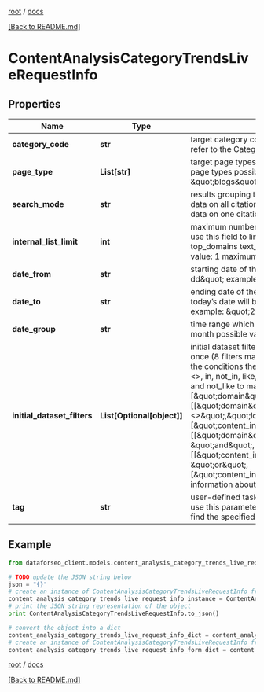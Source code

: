 [root](./../ "root") / [docs](./ "docs")

[[Back to README.md]](./../README.md "[Back to README.md]")

# ContentAnalysisCategoryTrendsLiveRequestInfo

## Properties

Name | Type | Description | Notes
------------ | ------------- | ------------- | -------------
**category_code** | **str** | target category code required field to obtain a full list of available categories, refer to the Categories endpoint | [optional]
**page_type** | **List[str]** | target page types optional field use this parameter to filter the dataset by page types possible values: \&quot;ecommerce\&quot;, \&quot;news\&quot;, \&quot;blogs\&quot;, \&quot;message-boards\&quot;, \&quot;organization\&quot; | [optional]
**search_mode** | **str** | results grouping type optional field possible grouping types: as_is – returns data on all citations for the target category_code one_per_domain – returns data on one citation of the category_code per domain default value: as_is | [optional]
**internal_list_limit** | **int** | maximum number of elements within internal arrays optional field you can use this field to limit the number of elements within the following arrays: top_domains text_categories page_categories countries languages default value: 1 maximum value: 20 | [optional]
**date_from** | **str** | starting date of the time range required field date format: \&quot;yyyy-mm-dd\&quot; example: \&quot;2019-01-15\&quot; | [optional]
**date_to** | **str** | ending date of the time range optional field if you don’t specify this field, today’s date will be used by default date format: \&quot;yyyy-mm-dd\&quot; example: \&quot;2019-01-15\&quot; | [optional]
**date_group** | **str** | time range which will be used to group the results optional field default value: month possible values: day, week, month | [optional]
**initial_dataset_filters** | **List[Optional[object]]** | initial dataset filtering parameters optional field you can add several filters at once (8 filters maximum) you should set a logical operator and, or between the conditions the following operators are supported: regex, &lt;, &lt;&#x3D;, &gt;, &gt;&#x3D;, &#x3D;, &lt;&gt;, in, not_in, like,not_like, has, has_not you can use the % operator with like and not_like to match any string of zero or more characters example: [\&quot;domain\&quot;,\&quot;&lt;&gt;\&quot;, \&quot;logitech.com\&quot;] [[\&quot;domain\&quot;,\&quot;&lt;&gt;\&quot;,\&quot;logitech.com\&quot;],\&quot;and\&quot;,[\&quot;content_info.connotation_types.negative\&quot;,\&quot;&gt;\&quot;,1000]] [[\&quot;domain\&quot;,\&quot;&lt;&gt;\&quot;,\&quot;logitech.com\&quot;]], \&quot;and\&quot;, [[\&quot;content_info.connotation_types.negative\&quot;,\&quot;&gt;\&quot;,1000], \&quot;or\&quot;, [\&quot;content_info.text_category\&quot;,\&quot;has\&quot;,10994]]] for more information about filters, please refer to Content Analysis API – Filters | [optional]
**tag** | **str** | user-defined task identifier optional field the character limit is 255 you can use this parameter to identify the task and match it with the result you will find the specified tag value in the data object of the response | [optional]

## Example

```python
from dataforseo_client.models.content_analysis_category_trends_live_request_info import ContentAnalysisCategoryTrendsLiveRequestInfo

# TODO update the JSON string below
json = "{}"
# create an instance of ContentAnalysisCategoryTrendsLiveRequestInfo from a JSON string
content_analysis_category_trends_live_request_info_instance = ContentAnalysisCategoryTrendsLiveRequestInfo.from_json(json)
# print the JSON string representation of the object
print ContentAnalysisCategoryTrendsLiveRequestInfo.to_json()

# convert the object into a dict
content_analysis_category_trends_live_request_info_dict = content_analysis_category_trends_live_request_info_instance.to_dict()
# create an instance of ContentAnalysisCategoryTrendsLiveRequestInfo from a dict
content_analysis_category_trends_live_request_info_form_dict = content_analysis_category_trends_live_request_info.from_dict(content_analysis_category_trends_live_request_info_dict)
```

  

[root](./../ "root") / [docs](./ "docs")

[[Back to README.md]](./../README.md "[Back to README.md]")